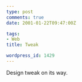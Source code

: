 ```yaml
---
type: post
comments: true
date: 2001-01-22T09:47:00Z

tags:
- Web
title: Tweak

wordpress_id: 1429
---
```


Design tweak on its way. 
